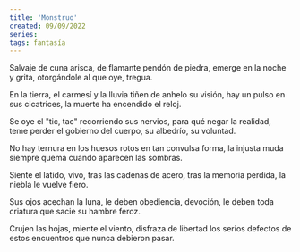```yaml
---
title: 'Monstruo'
created: 09/09/2022
series:
tags: fantasía
---
```


Salvaje de cuna arisca,
de flamante pendón de piedra,
emerge en la noche y grita,
otorgándole al que oye, tregua.

En la tierra, el carmesí y la lluvia
tiñen de anhelo su visión,
hay un pulso en sus cicatrices,
la muerte ha encendido el reloj.

Se oye el "tic, tac" recorriendo sus nervios,
para qué negar la realidad,
teme perder el gobierno del cuerpo,
su albedrío, su voluntad.

No hay ternura en los huesos
rotos en tan convulsa forma,
la injusta muda siempre quema
cuando aparecen las sombras.

Siente el latido, vivo,
tras las cadenas de acero,
tras la memoria perdida,
la niebla le vuelve fiero.

Sus ojos acechan la luna,
le deben obediencia, devoción,
le deben toda criatura
que sacie su hambre feroz.

Crujen las hojas, miente el viento,
disfraza de libertad
los serios defectos de estos encuentros
que nunca debieron pasar.
